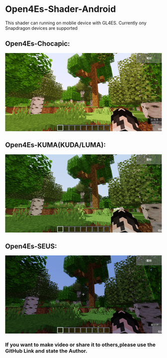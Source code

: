 # Open4Es-Shader-Android
This shader can running on moblie device with GL4ES. Currently ony Snapdragon devices are supported
## Open4Es-Chocapic:
![avatar](image/Chocapic.jpg)  
## Open4Es-KUMA(KUDA/LUMA):
![avatar](image/KUMA.jpg)  
## Open4Es-SEUS:
![avatar](image/SEUS.jpg)  
### If you want to make video or share it to others,please use the GitHub Link and state the Author.
